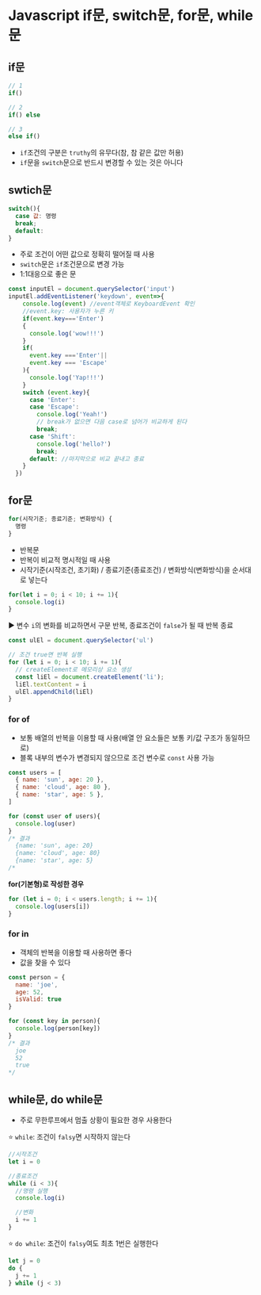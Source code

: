# Javascript if문, switch문, for문, while문

## if문

```js
// 1
if()

// 2
if() else

// 3
else if()
```

- `if`조건의 구분은 `truthy`의 유무다(참, 참 같은 값만 허용)
- `if`문을 `switch`문으로 반드시 변경할 수 있는 것은 아니다

## swtich문

```js
switch(){
  case 값: 명령
  break;
  default: 
}
```
- 주로 조건이 어떤 값으로 정확히 떨어질 때 사용
- `switch`문은 `if`조건문으로 변경 가능
- 1:1대응으로 좋은 문

```js
const inputEl = document.querySelector('input')
inputEl.addEventListener('keydown', event=>{
    console.log(event) //event객체로 KeyboardEvent 확인 
    //event.key: 사용자가 누른 키
    if(event.key==='Enter')
    {
      console.log('wow!!!')
    }
    if(
      event.key ==='Enter'||
      event.key === 'Escape'
    ){
      console.log('Yap!!!')
    }
    switch (event.key){
      case 'Enter':
      case 'Escape':
        console.log('Yeah!')
        // break가 없으면 다음 case로 넘어가 비교하게 된다
        break; 
      case 'Shift':
        console.log('hello?')
        break;
      default: //마지막으로 비교 끝내고 종료
    }
  })
```

## for문

```js
for(시작기준; 종료기준; 변화방식) {
  명령
}
```

- 반복문
- 반복이 비교적 명시적일 때 사용
- 시작기준(시작조건, 초기화) / 종료기준(종료조건) / 변화방식(변화방식)을 순서대로 넣는다

```js
for(let i = 0; i < 10; i += 1){ 
  console.log(i)
}
```

▶️ 변수 `i`의 변화를 비교하면서 구문 반복, 종료조건이 `false`가 될 때 반복 종료


```js
const ulEl = document.querySelector('ul')

// 조건 true면 반복 실행
for (let i = 0; i < 10; i += 1){
  // createElement로 메모리상 요소 생성
  const liEl = document.createElement('li'); 
  liEl.textContent = i
  ulEl.appendChild(liEl)
}
```
### for of

- 보통 배열의 반복을 이용할 때 사용(배열 안 요소들은 보통 키/값 구조가 동일하므로)
- 블록 내부의 변수가 변경되지 않으므로 조건 변수로 `const` 사용 가능

```js
const users = [
  { name: 'sun', age: 20 },
  { name: 'cloud', age: 80 },
  { name: 'star', age: 5 },  
]

for (const user of users){
  console.log(user) 
}
/* 결과
  {name: 'sun', age: 20}
  {name: 'cloud', age: 80}
  {name: 'star', age: 5}
/*
```

__for(기본형)로 작성한 경우__

```js
for (let i = 0; i < users.length; i += 1){
  console.log(users[i])
}
```

### for in

- 객체의 반복을 이용할 때 사용하면 좋다
- 값을 찾을 수 있다

```js
const person = {
  name: 'joe',
  age: 52,
  isValid: true
}

for (const key in person){
  console.log(person[key])
}
/* 결과
  joe
  52
  true
*/
```

## while문, do while문

- 주로 무한루프에서 멈출 상황이 필요한 경우 사용한다

⭐ `while`: 조건이 `falsy`면 시작하지 않는다

```js
//시작조건
let i = 0

//종료조건
while (i < 3){
  //명령 실행
  console.log(i)

  //변화
  i += 1
}
```

⭐ `do while`: 조건이 `falsy`여도 최초 1번은 실행한다

```js
let j = 0
do {
  j += 1
} while (j < 3)
```